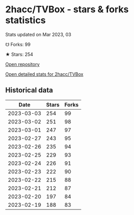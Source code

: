 # 2hacc/TVBox - stars & forks statistics

Stats updated on Mar 2023, 03

☋ Forks: 99

★ Stars: 254

[Open repository](https://github.com/2hacc/TVBox)

[Open detailed stats for 2hacc/TVBox](https://reviewgithub.com/rep/2hacc/TVBox)

## Historical data
| Date | Stars | Forks |
|------|-------|-------|
| 2023-03-03 | 254 | 99 | 
| 2023-03-02 | 251 | 98 | 
| 2023-03-01 | 247 | 97 | 
| 2023-02-27 | 243 | 95 | 
| 2023-02-26 | 235 | 94 | 
| 2023-02-25 | 229 | 93 | 
| 2023-02-24 | 226 | 91 | 
| 2023-02-23 | 222 | 90 | 
| 2023-02-22 | 215 | 88 | 
| 2023-02-21 | 212 | 87 | 
| 2023-02-20 | 197 | 84 | 
| 2023-02-19 | 188 | 83 | 

